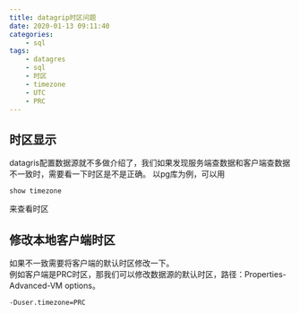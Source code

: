 ```yaml
---
title: datagrip时区问题
date: 2020-01-13 09:11:40
categories:
	- sql
tags:
	- datagres
	- sql
	- 时区
	- timezone
	- UTC
	- PRC
---
```

## 时区显示
datagris配置数据源就不多做介绍了，我们如果发现服务端查数据和客户端查数据不一致时，需要看一下时区是不是正确。
以pg库为例，可以用
```
show timezone
```
来查看时区
## 修改本地客户端时区
如果不一致需要将客户端的默认时区修改一下。<br>
例如客户端是PRC时区，那我们可以修改数据源的默认时区，路径：Properties-Advanced-VM options。
```
-Duser.timezone=PRC
```
